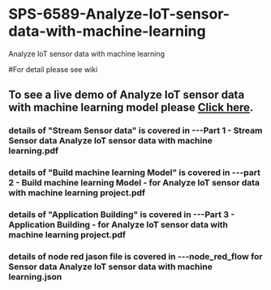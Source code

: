 # SPS-6589-Analyze-IoT-sensor-data-with-machine-learning
Analyze IoT sensor data with machine learning

#For detail please see wiki


## To see a live demo of Analyze IoT sensor data with machine learning model please [Click here](https://node-red-gpayq-2020-10-01.mybluemix.net/ui). 

### details of "Stream Sensor data" is covered in ---Part 1 - Stream Sensor data Analyze IoT sensor data with machine learning.pdf
### details of "Build machine learning Model" is covered in  ---part 2 - Build machine learning Model  -  for Analyze IoT sensor data with machine learning  project.pdf
### details of "Application Building" is covered in ---Part 3 - Application Building -  for Analyze IoT sensor data with machine learning  project.pdf
### details of node red jason file is covered in ---node_red_flow for Sensor data Analyze IoT sensor data with machine learning.json
